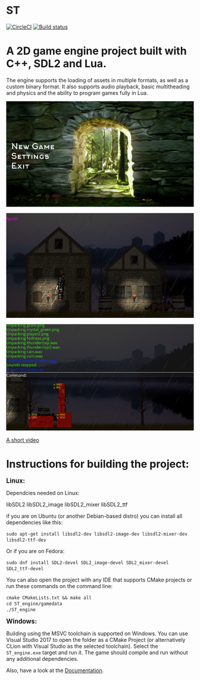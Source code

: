 <b>ST</b>
===================

[![CircleCI](https://circleci.com/gh/maximAtanasov/ST/tree/master.svg?style=svg&circle-token=2e636633b20ca5cdbe02468a9593a485014bd88a)](https://circleci.com/gh/maximAtanasov/slavicTales/tree/master)
[![Build status](https://ci.appveyor.com/api/projects/status/iqte4fwebiml3xv6?svg=true)](https://ci.appveyor.com/project/maximAtanasov/slavictales)

A 2D game engine project built with C++, SDL2 and Lua.
=====================================================

The engine supports the loading of assets in multiple formats, as well as
a custom binary format. It also supports audio playback, basic multitheading and
physics and the ability to program games fully in Lua.

![](ST_engine/docs/screenshots/screenshot1.png?raw=true)

![](ST_engine/docs/screenshots/screenshot2.png?raw=true)

![](ST_engine/docs/screenshots/screenshot3.png?raw=true)

[A short video](https://youtu.be/7citcBJ2SI4)



Instructions for building the project:
==============================================

<b><big>Linux:</big></b>

Dependcies needed on Linux:

libSDL2
libSDL2_image
libSDL2_mixer
libSDL2_ttf

if you are on Ubuntu (or another Debian-based distro) you can install all dependencies like this:
```
sudo apt-get install libsdl2-dev libsdl2-image-dev libsdl2-mixer-dev libsdl2-ttf-dev
```

Or if you are on Fedora:
```
sudo dnf install SDL2-devel SDL2_image-devel SDL2_mixer-devel SDL2_ttf-devel

```

You can also open the project with any IDE that supports CMake projects or run these commands on the command line: 

```
cmake CMakeLists.txt && make all
cd ST_engine/gamedata
./ST_engine
```
 
<b><big>Windows:</big></b>

Building using the MSVC toolchain is supported on Windows.
You can use Visual Studio 2017 to open the folder as a CMake Project (or alternatively CLion with Visual Studio as the selected toolchain). Select the `ST_engine.exe` target and run it. The game should compile and run without any additional dependencies.

Also, have a look at the [Documentation](http://maximatanasov.github.io/slavicTales/index.html).
